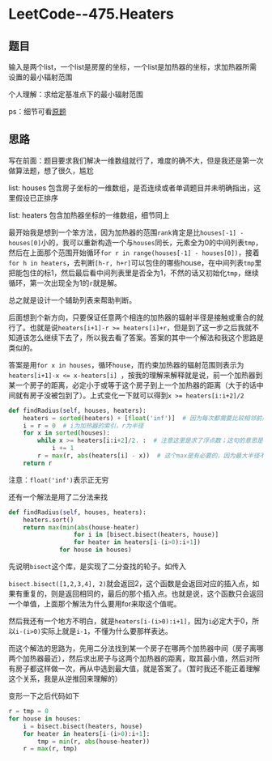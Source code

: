 # LeetCode--475.Heaters

## 题目

输入是两个list，一个list是房屋的坐标，一个list是加热器的坐标，求加热器所需设置的最小辐射范围

个人理解：求给定基准点下的最小辐射范围

ps：细节可看[原题](https://leetcode.com/problems/heaters/#/description)

## 思路

写在前面：题目要求我们解决一维数组就行了，难度的确不大，但是我还是第一次做算法题，想了很久，尴尬

list: houses  包含房子坐标的一维数组，是否连续或者单调题目并未明确指出，这里假设已正排序

list: heaters 包含加热器坐标的一维数组，细节同上

最开始我是想到一个笨方法，因为加热器的范围`rank`肯定是比`houses[-1] -houses[0]`小的，我可以重新构造一个与`houses`同长，元素全为0的中间列表`tmp`，然后在上面那个范围开始循环`for r in range(houses[-1] - houses[0])`，接着`for h in heaters`，去判断`[h-r, h+r]`可以包住的哪些house，在中间列表`tmp`里把能包住的标1，然后最后看中间列表里是否全为1，不然的话又初始化`tmp`，继续循环，第一次出现全为1的`r`就是解。

总之就是设计一个辅助列表来帮助判断。

后面想到个新方向，只要保证任意两个相连的加热器的辐射半径是接触或重合的就行了。也就是说`heaters[i+1]-r >= heaters[i]+r`，但是到了这一步之后我就不知道该怎么继续下去了，所以我去看了答案。答案的其中一个解法和我这个思路是类似的。

答案是用`for x in houses`，循环`house`，而约束加热器的辐射范围则表示为`heaters[i+1]-x <= x-heaters[i] `，按我的理解来解释就是说，前一个加热器到某一个房子的距离，必定小于或等于这个房子到上一个加热器的距离（大于的话中间就有房子没被包到了）。上式变化一下就可以得到`x >= heaters[i:i+2]/2`

```python
def findRadius(self, houses, heaters):
    heaters = sorted(heaters) + [float('inf')]  # 因为每次都需要比较相邻前后两项，所以在尾部加一个辅助项
    i = r = 0  # i为加热器的索引，r为半径 
    for x in sorted(houses):
        while x >= heaters[i:i+2]/2. :  # 注意这里是求了浮点数；这句的意思是：如果现在的r满足要求，则去比较下一组相邻加热器，若不满足，则要更新r；要学习i这个用法，并没有每次都初始化，所以最终只是循环一遍
            i += 1
        r = max(r, abs(heaters[i] - x))  # 这个max是有必要的，因为最大半径不一定在最后才出现，所以不能直接让r=abs(heaters[i]-x)
    return r
```

注意：`float('inf')`表示正无穷

还有一个解法是用了二分法来找

```python
def findRadius(self, houses, heaters):
    heaters.sort()
    return max(min(abs(house-heater)
                  for i in [bisect.bisect(heaters, house)]
                  for heater in heaters[i-(i>0):i+1])
              for house in houses)
```

先说明`bisect`这个库，是实现了二分查找的轮子。如传入

`bisect.bisect([1,2,3,4], 2)`就会返回2，这个函数是会返回对应的插入点，如果有重复的，则是返回相同的，最后的那个插入点。也就是说，这个函数只会返回一个单值，上面那个解法为什么要用for来取这个值呢。

然后我还有一个地方不明白，就是`heaters[i-(i>0):i+1]`，因为`i`必定大于0，所以`i-(i>0)`实际上就是`i-1`，不懂为什么要那样表达。

而这个解法的思路为，先用二分法找到某一个房子在哪两个加热器中间（房子离哪两个加热器最近），然后求出房子与这两个加热器的距离，取其最小值，然后对所有房子都这样做一次，再从中选到最大值，就是答案了。（暂时我还不能正着理解这个关系，我是从逆推回来理解的）

变形一下之后代码如下

```python
r = tmp = 0
for house in houses:
    i = bisect.bisect(heaters, house)
    for heater in heaters[i-(i>0):i+1]:
        tmp = min(r, abs(house-heater))
	r = max(r, tmp)
```

